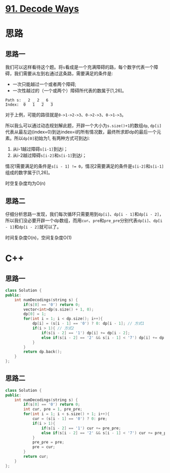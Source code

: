 # [91. Decode Ways](https://leetcode.com/problems/decode-ways/)
# 思路
## 思路一
我们可以这样看待这个题。将`s`看成是一个充满障碍的路，每个数字代表一个障碍，我们需要从左到右通过这条路，需要满足的条件是: 
* 一次只能越过一个或者两个障碍;
* 一次性越过的（一个或两个）障碍所代表的数属于[1,26]。
```
Path s: _ 2 _ 2 _ 6 _
Index:  0   1   2   3
```
对于上例，可能的路径就是`0->1->2->3`、`0->2->3`、`0->1->3`。

所以我么可以通过动态规划解此题，开辟一个大小为`s.size()+1`的数组`dp`, `dp[i]`代表从最左边(index=0)到达index=i的所有情况数，最终所求即dp的最后一个元素。所以`dp[0]`初始为1, 有两种方式可到达i:
1. 从i-1越过障碍`s[i-1]`到达i；
2. 从i-2越过障碍`s[i-2]`和`s[i-1]`到达i；

情况1需要满足的条件是`s[i - 1] != 0`，情况2需要满足的条件是`s[i-2]`和`s[i-1]`组成的数字属于[1,26]。

时空复杂度均为O(n)

## 思路二
仔细分析思路一发现，我们每次循环只需要用到`dp[i]`、`dp[i - 1]`和`dp[i - 2]`，所以我们没必要开辟一个dp数组，而用`cur`、`pre`和`pre_pre`分别代表`dp[i]`、`dp[i - 1]`和`dp[i - 2]`就可以了。

时间复杂度O(n)，空间复杂度O(1)

# C++
## 思路一
``` C++
class Solution {
public:
    int numDecodings(string s) {
        if(s[0] == '0') return 0;
        vector<int>dp(s.size() + 1, 0);
        dp[0] = 1;
        for(int i = 1; i < dp.size(); i++){
            dp[i] = (s[i - 1] == '0') ? 0: dp[i - 1]; // 方式1
            if(i > 1){ // 方式2
                if(s[i - 2] == '1') dp[i] += dp[i - 2];
                else if(s[i - 2] == '2' && s[i - 1] < '7') dp[i] += dp[i - 2];
            }
        }
        return dp.back();
    }
};
```

## 思路二
``` C++
class Solution {
public:
    int numDecodings(string s) {
        if(s[0] == '0') return 0;
        int cur, pre = 1, pre_pre;
        for(int i = 1; i < s.size() + 1; i++){
            cur = (s[i - 1] == '0') ? 0: pre;
            if(i > 1){
                if(s[i - 2] == '1') cur += pre_pre;
                else if(s[i - 2] == '2' && s[i - 1] < '7') cur += pre_pre;
            }
            pre_pre = pre;
            pre = cur;
        }
        return cur;
    }
};
```
